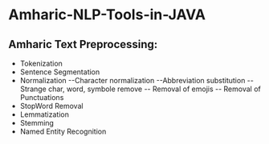 # Amharic-NLP-Tools-in-JAVA
## Amharic Text Preprocessing:
- Tokenization 
- Sentence Segmentation
- Normalization
   --Character normalization 
   --Abbreviation substitution 
   --Strange char, word, symbole remove
  -- Removal of emojis
  -- Removal of Punctuations
- StopWord Removal
- Lemmatization
- Stemming 
- Named Entity Recognition 
